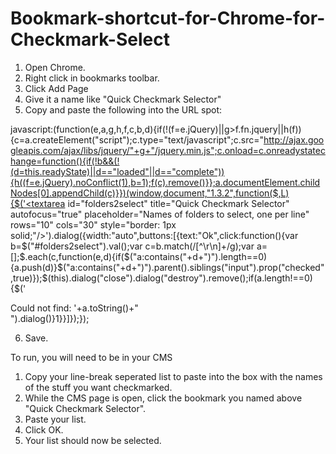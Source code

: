 # Bookmark-shortcut-for-Chrome-for-Checkmark-Select

1. Open Chrome.
2. Right click in bookmarks toolbar.
3. Click Add Page
4. Give it a name like "Quick Checkmark Selector" 
5. Copy and paste the following into the URL spot:
  
  javascript:(function(e,a,g,h,f,c,b,d){if(!(f=e.jQuery)||g>f.fn.jquery||h(f)){c=a.createElement("script");c.type="text/javascript";c.src="http://ajax.googleapis.com/ajax/libs/jquery/"+g+"/jquery.min.js";c.onload=c.onreadystatechange=function(){if(!b&&(!(d=this.readyState)||d=="loaded"||d=="complete")){h((f=e.jQuery).noConflict(1),b=1);f(c).remove()}};a.documentElement.childNodes[0].appendChild(c)}})(window,document,"1.3.2",function($,L){$('<textarea id="folders2select" title="Quick Checkmark Selector" autofocus="true" placeholder="Names of folders to select, one per line" rows="10" cols="30" style="border: 1px solid;"/>').dialog({width:"auto",buttons:[{text:"Ok",click:function(){var b=$("#folders2select").val();var c=b.match(/[^\r\n]+/g);var a=[];$.each(c,function(e,d){if($("a:contains("+d+")").length==0){a.push(d)}$("a:contains("+d+")").parent().siblings("input").prop("checked",true)});$(this).dialog("close").dialog("destroy").remove();if(a.length!==0){$('<div title="PEBKAC">Could not find: '+a.toString()+"</div>").dialog()}1}}]});});
  

6. Save.
  
To run, you will need to be in your CMS
1. Copy your line-break seperated list to paste into the box with the names of the stuff you want checkmarked.
2. While the CMS page is open, click the bookmark you named above "Quick Checkmark Selector".
3. Paste your list.
4. Click OK.
5. Your list should now be selected.
